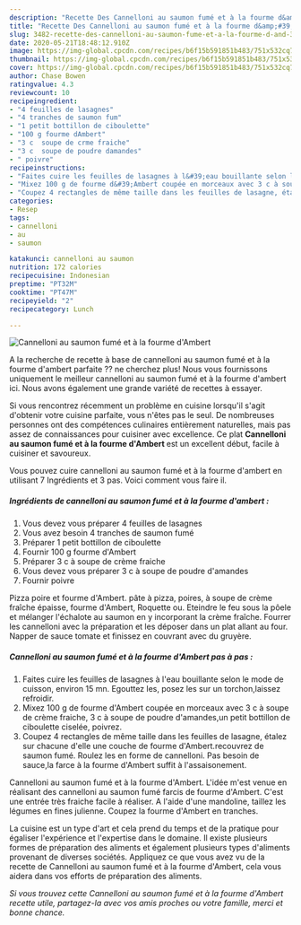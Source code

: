 ```yaml
---
description: "Recette Des Cannelloni au saumon fumé et à la fourme d&amp;#39;Ambert"
title: "Recette Des Cannelloni au saumon fumé et à la fourme d&amp;#39;Ambert"
slug: 3482-recette-des-cannelloni-au-saumon-fume-et-a-la-fourme-d-and-39-ambert
date: 2020-05-21T18:48:12.910Z
image: https://img-global.cpcdn.com/recipes/b6f15b591851b483/751x532cq70/cannelloni-au-saumon-fume-et-a-la-fourme-dambert-photo-principale-de-la-recette.jpg
thumbnail: https://img-global.cpcdn.com/recipes/b6f15b591851b483/751x532cq70/cannelloni-au-saumon-fume-et-a-la-fourme-dambert-photo-principale-de-la-recette.jpg
cover: https://img-global.cpcdn.com/recipes/b6f15b591851b483/751x532cq70/cannelloni-au-saumon-fume-et-a-la-fourme-dambert-photo-principale-de-la-recette.jpg
author: Chase Bowen
ratingvalue: 4.3
reviewcount: 10
recipeingredient:
- "4 feuilles de lasagnes"
- "4 tranches de saumon fum"
- "1 petit bottillon de ciboulette"
- "100 g fourme dAmbert"
- "3 c  soupe de crme fraiche"
- "3 c  soupe de poudre damandes"
- " poivre"
recipeinstructions:
- "Faites cuire les feuilles de lasagnes à l&#39;eau bouillante selon le mode de cuisson, environ 15 mn. Egouttez les, posez les sur un torchon,laissez refroidir."
- "Mixez 100 g de fourme d&#39;Ambert coupée en morceaux avec 3 c à soupe de crème fraiche, 3 c à soupe de poudre d&#39;amandes,un petit bottillon de ciboulette ciselée, poivrez."
- "Coupez 4 rectangles de même taille dans les feuilles de lasagne, étalez sur chacune d&#39;elle une couche de fourme d&#39;Ambert.recouvrez de saumon fumé. Roulez les en forme de cannelloni. Pas besoin de sauce,la farce à la fourme d&#39;Ambert suffit à l&#39;assaisonement."
categories:
- Resep
tags:
- cannelloni
- au
- saumon

katakunci: cannelloni au saumon 
nutrition: 172 calories
recipecuisine: Indonesian
preptime: "PT32M"
cooktime: "PT47M"
recipeyield: "2"
recipecategory: Lunch

---
```



![Cannelloni au saumon fumé et à la fourme d&#39;Ambert](https://img-global.cpcdn.com/recipes/b6f15b591851b483/751x532cq70/cannelloni-au-saumon-fume-et-a-la-fourme-dambert-photo-principale-de-la-recette.jpg)

A la recherche de recette à base de cannelloni au saumon fumé et à la fourme d&#39;ambert parfaite ?? ne cherchez plus! Nous vous fournissons uniquement le meilleur cannelloni au saumon fumé et à la fourme d&#39;ambert ici. Nous avons également une grande variété de recettes à essayer.

Si vous rencontrez récemment un problème en cuisine lorsqu'il s'agit d'obtenir votre cuisine parfaite, vous n'êtes pas le seul. De nombreuses personnes ont des compétences culinaires entièrement naturelles, mais pas assez de connaissances pour cuisiner avec excellence. Ce plat <strong> Cannelloni au saumon fumé et à la fourme d&#39;Ambert </strong> est un excellent début, facile à cuisiner et savoureux.

<!--inarticleads1-->

Vous pouvez cuire cannelloni au saumon fumé et à la fourme d&#39;ambert en utilisant 7 Ingrédients et 3 pas. Voici comment vous faire il.

##### Ingrédients de cannelloni au saumon fumé et à la fourme d&#39;ambert :

1. Vous devez vous préparer 4 feuilles de lasagnes
1. Vous avez besoin 4 tranches de saumon fumé
1. Préparer 1 petit bottillon de ciboulette
1. Fournir 100 g fourme d&#39;Ambert
1. Préparer 3 c à soupe de crème fraiche
1. Vous devez vous préparer 3 c à soupe de poudre d&#39;amandes
1. Fournir  poivre


Pizza poire et fourme d&#39;Ambert. pâte à pizza, poires, à soupe de crème fraîche épaisse, fourme d&#39;Ambert, Roquette ou. Eteindre le feu sous la pôele et mélanger l&#39;échalote au saumon en y incorporant la crème fraîche. Fourrer les cannelloni avec la préparation et les déposer dans un plat allant au four. Napper de sauce tomate et finissez en couvrant avec du gruyère. 

<!--inarticleads2-->

##### Cannelloni au saumon fumé et à la fourme d&#39;Ambert pas à pas :

1. Faites cuire les feuilles de lasagnes à l&#39;eau bouillante selon le mode de cuisson, environ 15 mn. Egouttez les, posez les sur un torchon,laissez refroidir.
1. Mixez 100 g de fourme d&#39;Ambert coupée en morceaux avec 3 c à soupe de crème fraiche, 3 c à soupe de poudre d&#39;amandes,un petit bottillon de ciboulette ciselée, poivrez.
1. Coupez 4 rectangles de même taille dans les feuilles de lasagne, étalez sur chacune d&#39;elle une couche de fourme d&#39;Ambert.recouvrez de saumon fumé. Roulez les en forme de cannelloni. Pas besoin de sauce,la farce à la fourme d&#39;Ambert suffit à l&#39;assaisonement.


Cannelloni au saumon fumé et à la fourme d&#39;Ambert. L&#39;idée m&#39;est venue en réalisant des cannelloni au saumon fumé farcis de fourme d&#39;Ambert. C&#39;est une entrée très fraiche facile à réaliser. A l&#39;aide d&#39;une mandoline, taillez les légumes en fines julienne. Coupez la fourme d&#39;Ambert en tranches. 

<!--inarticleads1-->

<p>
La cuisine est un type d'art et cela prend du temps et de la pratique pour égaliser l'expérience et l'expertise dans le domaine. Il existe plusieurs formes de préparation des aliments et également plusieurs types d'aliments provenant de diverses sociétés. Appliquez ce que vous avez vu de la recette de Cannelloni au saumon fumé et à la fourme d&#39;Ambert, cela vous aidera dans vos efforts de préparation des aliments.
</p>

<p>
<i>Si vous trouvez cette Cannelloni au saumon fumé et à la fourme d&#39;Ambert recette utile, partagez-la avec vos amis proches ou votre famille, merci et bonne chance.</i>
</p>
